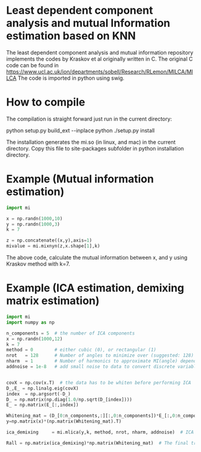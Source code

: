 # Least dependent component analysis and mutual Information estimation based on KNN
The least dependent component analysis and mutual information repository implements the codes by Kraskov et al originally written in C.
The original C code can be found in https://www.ucl.ac.uk/ion/departments/sobell/Research/RLemon/MILCA/MILCA
The code is imported in python using swig. 

# How to compile
The compilation is straight forward just run in the current directory:

python setup.py build_ext --inplace
python ./setup.py install

The installation generates the mi.so (in linux, and mac) in the current directory. Copy this file to site-packages subfolder in python installation directory.

# Example (Mutual information estimation)

```python
import mi

x = np.randn(1000,10)
y = np.randn(1000,3)
k = 7

z = np.concatenate((x,y),axis=1)
mivalue = mi.mixnyn(z,x.shape[1],k)
```
The above code, calculate the mutual information between x, and y using Kraskov method with k=7.

# Example (ICA estimation, demixing matrix estimation)

```python
import mi
import numpy as np

n_components = 5  # the number of ICA components
x = np.randn(1000,12)
k = 7
method = 0        # either cubic (0), or rectangular (1)
nrot   = 128      # Number of angles to minimize over (suggested: 128)
nharm  = 1        # Number of harmonics to approximate MI(angle) dependence; (suggested: 1)
addnoise = 1e-8   # add small noise to data to convert discrete variables into continuous


covX = np.cov(x.T)  # the data has to be whiten before performing ICA
D_,E_ = np.linalg.eig(covX)
index  = np.argsort(-D_)
D_ = np.matrix(np.diag(1.0/np.sqrt(D_[index])))
E_ = np.matrix(E_[:,index])

Whitening_mat = (D_[0:n_components,:][:,0:n_components])*E_[:,0:n_components].T
y=np.matrix(x)*(np.matrix(Whitening_mat).T)

ica_demixing     = mi.mlica(y,k, method, nrot, nharm, addnoise)  # ICA de-mixing matrix

Rall = np.matrix(ica_demixing)*np.matrix(Whitening_mat)  # The final transform (Matrix whitenning and ica demixing)
```